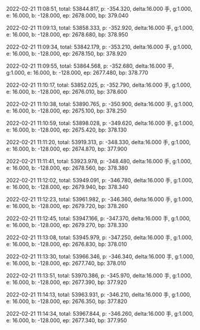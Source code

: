 2022-02-21 11:08:51, total: 53844.817, p: -354.320, delta:16.000 手, g:1.000, e: 16.000, b: -128.000, ep: 2678.000, bp: 379.040

2022-02-21 11:09:13, total: 53858.333, p: -352.920, delta:16.000 手, g:1.000, e: 16.000, b: -128.000, ep: 2678.680, bp: 378.950

2022-02-21 11:09:34, total: 53842.179, p: -353.210, delta:16.000 手, g:1.000, e: 16.000, b: -128.000, ep: 2678.150, bp: 378.920

2022-02-21 11:09:55, total: 53864.568, p: -352.680, delta:16.000 手, g:1.000, e: 16.000, b: -128.000, ep: 2677.480, bp: 378.770

2022-02-21 11:10:17, total: 53852.025, p: -352.790, delta:16.000 手, g:1.000, e: 16.000, b: -128.000, ep: 2676.010, bp: 378.600

2022-02-21 11:10:38, total: 53890.765, p: -350.900, delta:16.000 手, g:1.000, e: 16.000, b: -128.000, ep: 2675.100, bp: 378.250

2022-02-21 11:10:59, total: 53898.028, p: -349.620, delta:16.000 手, g:1.000, e: 16.000, b: -128.000, ep: 2675.420, bp: 378.130

2022-02-21 11:11:20, total: 53919.313, p: -348.330, delta:16.000 手, g:1.000, e: 16.000, b: -128.000, ep: 2674.870, bp: 377.900

2022-02-21 11:11:41, total: 53923.978, p: -348.480, delta:16.000 手, g:1.000, e: 16.000, b: -128.000, ep: 2678.560, bp: 378.380

2022-02-21 11:12:02, total: 53949.091, p: -346.780, delta:16.000 手, g:1.000, e: 16.000, b: -128.000, ep: 2679.940, bp: 378.340

2022-02-21 11:12:23, total: 53961.982, p: -346.360, delta:16.000 手, g:1.000, e: 16.000, b: -128.000, ep: 2679.720, bp: 378.260

2022-02-21 11:12:45, total: 53947.166, p: -347.370, delta:16.000 手, g:1.000, e: 16.000, b: -128.000, ep: 2679.270, bp: 378.330

2022-02-21 11:13:08, total: 53945.979, p: -347.250, delta:16.000 手, g:1.000, e: 16.000, b: -128.000, ep: 2676.830, bp: 378.010

2022-02-21 11:13:30, total: 53966.346, p: -346.340, delta:16.000 手, g:1.000, e: 16.000, b: -128.000, ep: 2677.740, bp: 378.010

2022-02-21 11:13:51, total: 53970.386, p: -345.970, delta:16.000 手, g:1.000, e: 16.000, b: -128.000, ep: 2677.390, bp: 377.920

2022-02-21 11:14:13, total: 53963.931, p: -346.210, delta:16.000 手, g:1.000, e: 16.000, b: -128.000, ep: 2676.350, bp: 377.820

2022-02-21 11:14:34, total: 53967.844, p: -346.260, delta:16.000 手, g:1.000, e: 16.000, b: -128.000, ep: 2677.340, bp: 377.950